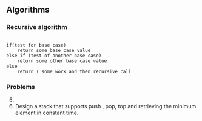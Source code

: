 ## Algorithms

### Recursive algorithm
```

if(test for base case)
	return some base case value
else if (test of another base case)
	return some other base case value
else
	return ( some work and then recursive call
```

### Problems
5. 
6. Design a stack that supports push , pop, top and retrieving the minimum element in constant time. 